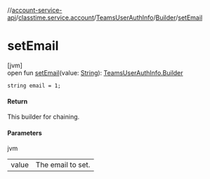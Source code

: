//[account-service-api](../../../../index.md)/[classtime.service.account](../../index.md)/[TeamsUserAuthInfo](../index.md)/[Builder](index.md)/[setEmail](set-email.md)

# setEmail

[jvm]\
open fun [setEmail](set-email.md)(value: [String](https://docs.oracle.com/javase/8/docs/api/java/lang/String.html)): [TeamsUserAuthInfo.Builder](index.md)

`string email = 1;`

#### Return

This builder for chaining.

#### Parameters

jvm

| | |
|---|---|
| value | The email to set. |
